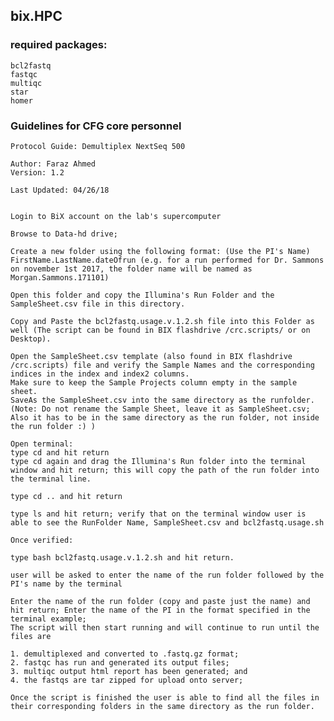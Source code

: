 ## bix.HPC

### required packages:
    bcl2fastq
    fastqc
    multiqc
    star
    homer
    

### Guidelines for CFG core personnel
    Protocol Guide: Demultiplex NextSeq 500

    Author: Faraz Ahmed
    Version: 1.2

    Last Updated: 04/26/18


    Login to BiX account on the lab's supercomputer

    Browse to Data-hd drive;

    Create a new folder using the following format: (Use the PI's Name)
    FirstName.LastName.dateOfrun (e.g. for a run performed for Dr. Sammons on november 1st 2017, the folder name will be named as Morgan.Sammons.171101)

    Open this folder and copy the Illumina's Run Folder and the SampleSheet.csv file in this directory. 

    Copy and Paste the bcl2fastq.usage.v.1.2.sh file into this Folder as well (The script can be found in BIX flashdrive /crc.scripts/ or on Desktop).

    Open the SampleSheet.csv template (also found in BIX flashdrive /crc.scripts) file and verify the Sample Names and the corresponding indices in the index and index2 columns.
    Make sure to keep the Sample Projects column empty in the sample sheet.  
    SaveAs the SampleSheet.csv into the same directory as the runfolder. (Note: Do not rename the Sample Sheet, leave it as SampleSheet.csv; 
    Also it has to be in the same directory as the run folder, not inside the run folder :) ) 

    Open terminal:
    type cd and hit return
    type cd again and drag the Illumina's Run folder into the terminal window and hit return; this will copy the path of the run folder into the terminal line. 

    type cd .. and hit return

    type ls and hit return; verify that on the terminal window user is able to see the RunFolder Name, SampleSheet.csv and bcl2fastq.usage.sh 

    Once verified:

    type bash bcl2fastq.usage.v.1.2.sh and hit return.

    user will be asked to enter the name of the run folder followed by the PI's name by the terminal

    Enter the name of the run folder (copy and paste just the name) and hit return; Enter the name of the PI in the format specified in the terminal example; 
    The script will then start running and will continue to run until the files are 

    1. demultiplexed and converted to .fastq.gz format; 
    2. fastqc has run and generated its output files;
    3. multiqc output html report has been generated; and 
    4. the fastqs are tar zipped for upload onto server; 

    Once the script is finished the user is able to find all the files in their corresponding folders in the same directory as the run folder. 







